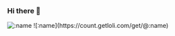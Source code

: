 ### Hi there 👋

<!--
**nishinonanasezz/nishinonanasezz** is a ✨ _special_ ✨ repository because its `README.md` (this file) appears on your GitHub profile.

Here are some ideas to get you started:
<img src="https://count.getloli.com/get/@:name" alt=":name" />
![:name](https://count.getloli.com/get/@:name)

- 🔭 I’m currently working on ...
- 🌱 I’m currently learning ...
- 👯 I’m looking to collaborate on ...
- 🤔 I’m looking for help with ...
- 💬 Ask me about ...
- 📫 How to reach me: ...
- 😄 Pronouns: ...
- ⚡ Fun fact: ...
-->

<img src="https://count.getloli.com/get/@:name" alt=":name" />
![:name](https://count.getloli.com/get/@:name)
